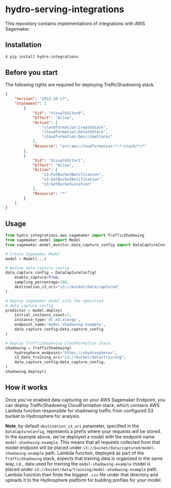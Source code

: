 # hydro-serving-integrations

This repository contains implementations of integrations with AWS Sagemaker.

## Installation 

```sh
$ pip install hydro-integrations
```

## Before you start

The following rights are required for deploying TrafficShadowing stack.

```json
{
    "Version": "2012-10-17",
    "Statement": [
        {
            "Sid": "VisualEditor0",
            "Effect": "Allow",
            "Action": [
                "cloudformation:CreateStack",
                "cloudformation:DeleteStack",
                "cloudformation:DescribeStacks"
            ],
            "Resource": "arn:aws:cloudformation:*:*:stack/*/*"
        },
        {
            "Sid": "VisualEditor1",
            "Effect": "Allow",
            "Action": [
                "s3:PutBucketNotification",
                "s3:GetBucketNotification",
                "s3:GetBucketLocation"
            ],
            "Resource": "*"
        }
    ]
}
```

## Usage

```python
from hydro_integrations.aws.sagemaker import TrafficShadowing
from sagemaker.model import Model
from sagemaker.model_monitor.data_capture_config import DataCaptureConfig

# Create Sagemaker Model 
model = Model(...)

# Define data capture config
data_capture_config = DataCaptureConfig(
    enable_capture=True,
    sampling_percentage=100,
    destination_s3_uri="s3://bucket/data/captured"
)

# Deploy Sagemaker model with the specified 
# data capture config
predictor = model.deploy(
    initial_instance_count=1,
    instance_type='ml.m4.xlarge',
    endpoint_name='model-shadowing-example',
    data_capture_config=data_capture_config
)

# Deploy TrafficShadowing CloudFormation stack. 
shadowing = TrafficShadowing(
    hydrosphere_endpoint="https://<hydrosphere>", 
    s3_data_training_uri="s3://bucket/data/training",
    data_capture_config=data_capture_config,
)
shadowing.deploy()
```

## How it works

Once you've enabled data capturing on your AWS Sagemaker Endpoint, you can deploy TrafficShadowing CloudFormation stack, which contains AWS Lambda function responsible for shadowing traffic from configured S3 bucket to Hydrosphere for analysis.

**Note**, by default `destination_s3_uri` parameter, specified in the `DataCaptureConfig`, represents a prefix where your requests will be stored. In the example above, we've deployed a model with the endpoint name `model-shadowing-example`. This means that all requests collected from that model endpoint will be placed under `s3://bucket/data/captured/model-shadowing-example` path. Lambda function, deployed as part of the `TrafficShadowing` stack, expects that training data is organized in the same way, i.e., data used for training the `model-shadowing-example` model is placed under `s3://bucket/data/training/model-shadowing-example` path. Lambda function then finds the biggest `.csv` file under that directory and uploads it to the Hydrosphere platform for building profiles for your model.
